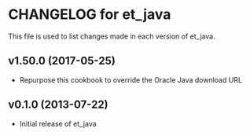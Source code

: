 # CHANGELOG for et_java

This file is used to list changes made in each version of et_java.

## v1.50.0 (2017-05-25)

* Repurpose this cookbook to override the Oracle Java download URL

## v0.1.0 (2013-07-22)

* Initial release of et_java
